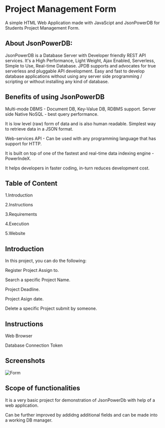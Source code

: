 
# Project Management Form



A simple HTML Web Application made with JavaScipt and JsonPowerDB for Students Project Management Form.




## About JsonPowerDB:

JsonPowerDB is a Database Server with Developer friendly REST API services. It's a High Performance, Light Weight, Ajax Enabled, Serverless, Simple to Use, Real-time Database.
JPDB supports and advocates for true serverless and pluggable API development.
Easy and fast to develop database applications without using any server side programming / scripting or without installing any kind of database.

## Benefits of using JsonPowerDB
Multi-mode DBMS - Document DB, Key-Value DB, RDBMS support.
Server side Native NoSQL - best query performance.

It is low level (raw) form of data and is also human readable.
Simplest way to retrieve data in a JSON format.

Web-services API - Can be used with any programming language that has support for HTTP.

It is built on top of one of the fastest and real-time data indexing engine - PowerIndeX.

It helps developers in faster coding, in-turn reduces development cost.
## Table of Content

1.Introduction

2.Instructions

3.Requirements

4.Execution

5.Website
## Introduction
In this project, you can do the following:

Register Project Assign to.

Search a specific Project Name.

Project Deadline.

Project Asign date.

Delete a specific Project submit by someone.

## Instructions
Web Browser

Database Connection Token

## Screenshots

![Form](https://github.com/user-attachments/assets/e2837130-79a1-4603-b629-8b9359855eda)


## Scope of functionalities
It is a very basic project for demonstration of JsonPowerDb with help of a web application.

Can be further improved by addidng additional fields and can be made into a working DB manager.
